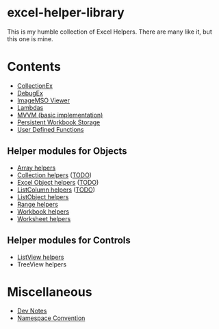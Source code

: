 # excel-helper-library
This is my humble collection of Excel Helpers.
There are many like it, but this one is mine. 

# Contents
- [CollectionEx](Collections/CollectionEx.md)
- [DebugEx](DebugEx/DebugEx.md)
- [ImageMSO Viewer](ImageMSO/ImageMSOViewer.md)
- [Lambdas](Lambdas/Lambdas.md)
- [MVVM (basic implementation)](MVVM/MVVM.md)
- [Persistent Workbook Storage](PersistentStorage/PersistentStorage.md)
- [User Defined Functions](UDFs/UDFs.md)

## Helper modules for Objects
- [Array helpers](Arrays/ArrayHelpers.md)
- [Collection helpers](Collections/CollectionHelpers.md) ([TODO](Collections/TODO.md))
- [Excel Object helpers](ExcelObjectHelpers/ExcelObjectHelpers.md) ([TODO](ExcelObjectHelpers/TODO.md))
- [ListColumn helpers](ListColumns/ListColumnHelpers.md) ([TODO](ListColumns/TODO.md))
- [ListObject helpers](ListObjects/ListObjectHelpers.md)
- [Range helpers](Ranges/RangeHelpers.md)
- [Workbook helpers](Workbooks/WorkbookHelpers.md)
- [Worksheet helpers](Worksheets/WorksheetHelpers.md)

## Helper modules for Controls
- [ListView helpers](ListView/ListViewHelpers.md)
- TreeView helpers

# Miscellaneous
- [Dev Notes](TODO/DevNotes.md)
- [Namespace Convention](TODO/NamespaceConvention.md)